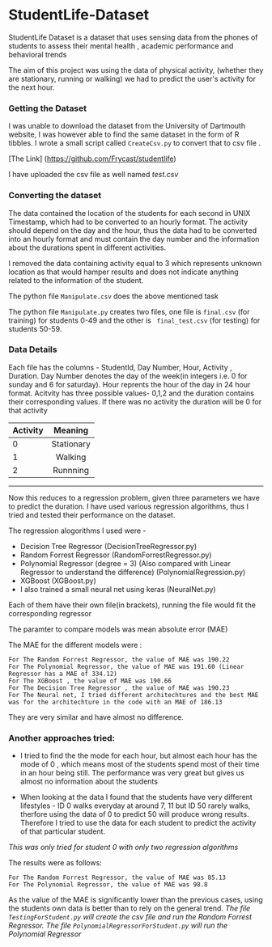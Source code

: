 # StudentLife-Dataset

StudentLife Dataset is a dataset that uses sensing data from the phones of students to assess their mental health , academic performance and behavioral trends

The aim of this project was using the data of physical activity, (whether they are stationary, running or walking) we had to predict the user's activity for the next hour. 

### Getting the Dataset

I was unable to download the dataset from the University of Dartmouth website, I was however able to find the same dataset in the form of R tibbles. I wrote a small script called `CreateCsv.py` to convert that to csv file .

[The Link] (https://github.com/Frycast/studentlife)

I have uploaded the csv file as well named *test.csv*

### Converting the dataset

The data contained the location of the students for each second in UNIX Timestamp, which had to be converted to an hourly format. The activity should depend on the day and the hour, thus the data had to be converted into an hourly format and must contain the day number and the information about the durations spent in different activities.

I removed the data containing activity equal to 3 which represents unknown location as that would hamper results and does not indicate anything related to the information of the student.

The python file `Manipulate.csv` does the above mentioned task

The python file `Manipulate.py` creates two files, one file is `final.csv` (for training) for students 0-49 and the other is ` final_test.csv` (for testing) for students 50-59. 

### Data Details

Each file has the columns - StudentId, Day Number, Hour, Activity , Duration. Day Number denotes the day of the week(in integers i.e. 0 for sunday and 6 for saturday). Hour reprents the hour of the day in 24 hour format. 
Acitvity has three possible values- 0,1,2 and the duration contains their corresponding values. 
If there was no activity the duration will be 0 for that activity

| Activity      | Meaning       |
| ------------- |:-------------:| 
| 0     | Stationary | 
| 1      | Walking |   
| 2 | Runnning  |

---

Now this reduces to a regression problem, given three parameters we have to predict the duration. I have used various regression algorithms, thus I tried and tested their performance on the dataset.

The regression alogorithms I used were - 
* Decision Tree Regressor (DecisionTreeRegressor.py)
* Random Forrest Regressor (RandomForrestRegressor.py)
* Polynomial Regressor (degree = 3) (Also compared with Linear Regressor to understand the difference)
(PolynomialRegression.py)
* XGBoost (XGBoost.py)
* I also trained a small neural net using keras (NeuralNet.py)

Each of them have their own file(in brackets), running the file would fit the corresponding regressor

The paramter to compare models was mean absolute error (MAE)

The MAE for the different models were :
`````
For The Random Forrest Regressor, the value of MAE was 190.22
For The Polynomial Regressor, the value of MAE was 191.60 (Linear Regressor has a MAE of 334.12)
For The XGBoost , the value of MAE was 190.66
For The Decision Tree Regressor , the value of MAE was 190.23
For The Neural net, I tried different architechtures and the best MAE was for the architechture in the code with an MAE of 186.13
`````
They are very similar and have almost no difference.

### Another approaches tried:

* I tried to find the the mode for each hour, but almost each hour has the mode of 0 , which means most of the students spend most of their time in an hour being still. The performance was very great but gives us almost no information about the students

* When looking at the data I found that the students have very different lifestyles - ID 0 walks everyday at around 7, 11 but ID 50 rarely walks, therfore using the data of 0 to predict 50 will produce wrong results. Therefore I tried to use the data for each student to predict the activity of that particular student.

*This was only tried for student 0 with only two regression algorithms*

The results were as follows:
```
For The Random Forrest Regressor, the value of MAE was 85.13 
For The Polynomial Regressor, the value of MAE was 98.8
```
As the value of the MAE is significantly lower than the previous cases, using the students own data is better than to rely on the general trend. 
*The file `TestingForStudent.py` will create the csv file and run the Random Forrest Regressor. The file `PolynomialRegressorForStudent.py` will run the Polynomial Regressor*
